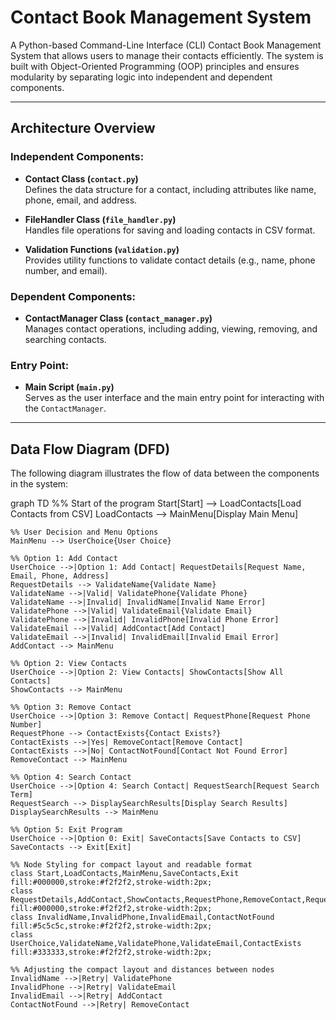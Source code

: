 # Contact Book Management System

A Python-based Command-Line Interface (CLI) Contact Book Management System that allows users to manage their contacts efficiently. The system is built with Object-Oriented Programming (OOP) principles and ensures modularity by separating logic into independent and dependent components.

---

## Architecture Overview

### Independent Components:

- **Contact Class (`contact.py`)**  
  Defines the data structure for a contact, including attributes like name, phone, email, and address.

- **FileHandler Class (`file_handler.py`)**  
  Handles file operations for saving and loading contacts in CSV format.

- **Validation Functions (`validation.py`)**  
  Provides utility functions to validate contact details (e.g., name, phone number, and email).

### Dependent Components:

- **ContactManager Class (`contact_manager.py`)**  
  Manages contact operations, including adding, viewing, removing, and searching contacts.

### Entry Point:

- **Main Script (`main.py`)**  
  Serves as the user interface and the main entry point for interacting with the `ContactManager`.

---

## Data Flow Diagram (DFD)

The following diagram illustrates the flow of data between the components in the system:

graph TD
    %% Start of the program
    Start[Start] --> LoadContacts[Load Contacts from CSV]
    LoadContacts --> MainMenu[Display Main Menu]

    %% User Decision and Menu Options
    MainMenu --> UserChoice{User Choice}

    %% Option 1: Add Contact
    UserChoice -->|Option 1: Add Contact| RequestDetails[Request Name, Email, Phone, Address]
    RequestDetails --> ValidateName{Validate Name}
    ValidateName -->|Valid| ValidatePhone{Validate Phone}
    ValidateName -->|Invalid| InvalidName[Invalid Name Error]
    ValidatePhone -->|Valid| ValidateEmail{Validate Email}
    ValidatePhone -->|Invalid| InvalidPhone[Invalid Phone Error]
    ValidateEmail -->|Valid| AddContact[Add Contact]
    ValidateEmail -->|Invalid| InvalidEmail[Invalid Email Error]
    AddContact --> MainMenu

    %% Option 2: View Contacts
    UserChoice -->|Option 2: View Contacts| ShowContacts[Show All Contacts]
    ShowContacts --> MainMenu

    %% Option 3: Remove Contact
    UserChoice -->|Option 3: Remove Contact| RequestPhone[Request Phone Number]
    RequestPhone --> ContactExists{Contact Exists?}
    ContactExists -->|Yes| RemoveContact[Remove Contact]
    ContactExists -->|No| ContactNotFound[Contact Not Found Error]
    RemoveContact --> MainMenu

    %% Option 4: Search Contact
    UserChoice -->|Option 4: Search Contact| RequestSearch[Request Search Term]
    RequestSearch --> DisplaySearchResults[Display Search Results]
    DisplaySearchResults --> MainMenu

    %% Option 5: Exit Program
    UserChoice -->|Option 0: Exit| SaveContacts[Save Contacts to CSV]
    SaveContacts --> Exit[Exit]

    %% Node Styling for compact layout and readable format
    class Start,LoadContacts,MainMenu,SaveContacts,Exit fill:#000000,stroke:#f2f2f2,stroke-width:2px;
    class RequestDetails,AddContact,ShowContacts,RequestPhone,RemoveContact,RequestSearch,DisplaySearchResults fill:#000000,stroke:#f2f2f2,stroke-width:2px;
    class InvalidName,InvalidPhone,InvalidEmail,ContactNotFound fill:#5c5c5c,stroke:#f2f2f2,stroke-width:2px;
    class UserChoice,ValidateName,ValidatePhone,ValidateEmail,ContactExists fill:#333333,stroke:#f2f2f2,stroke-width:2px;

    %% Adjusting the compact layout and distances between nodes
    InvalidName -->|Retry| ValidatePhone
    InvalidPhone -->|Retry| ValidateEmail
    InvalidEmail -->|Retry| AddContact
    ContactNotFound -->|Retry| RemoveContact